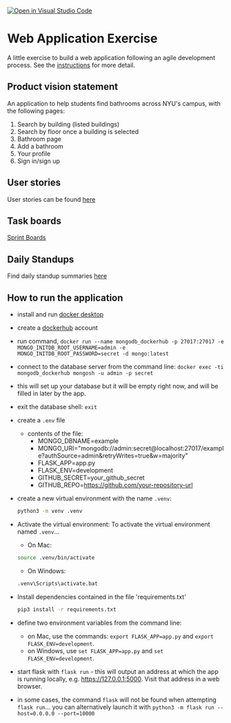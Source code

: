 [![Open in Visual Studio Code](https://classroom.github.com/assets/open-in-vscode-c66648af7eb3fe8bc4f294546bfd86ef473780cde1dea487d3c4ff354943c9ae.svg)](https://classroom.github.com/online_ide?assignment_repo_id=8874483&assignment_repo_type=AssignmentRepo)
# Web Application Exercise

A little exercise to build a web application following an agile development process. See the [instructions](instructions.md) for more detail.

## Product vision statement
An application to help students find bathrooms across NYU's campus, with the following pages:
1. Search by building (listed buildings)
2. Search by floor once a building is selected
3. Bathroom page
4. Add a bathroom
5. Your profile
6. Sign in/sign up

## User stories

User stories can be found [here](https://github.com/software-students-fall2022/web-app-exercise-team-3-1/issues)

## Task boards

[Sprint Boards](https://github.com/software-students-fall2022/web-app-exercise-team-3-1/projects?query=is:open)

## Daily Standups
Find daily standup summaries [here](https://docs.google.com/document/d/1l_AtEtYUgvswqCIDV1XkllwdDflMdx1pdjg-QFJPSUE/edit)

## How to run the application
- install and run [docker desktop](https://www.docker.com/get-started)
- create a [dockerhub](https://hub.docker.com/signup) account
- run command, `docker run --name mongodb_dockerhub -p 27017:27017 -e MONGO_INITDB_ROOT_USERNAME=admin -e MONGO_INITDB_ROOT_PASSWORD=secret -d mongo:latest`
- connect to the database server from the command line: `docker exec -ti mongodb_dockerhub mongosh -u admin -p secret`
- this will set up your database but it will be empty right now, and will be filled in later by the app.
- exit the database shell: `exit`
- create a `.env` file
    - contents of the file:
        - MONGO_DBNAME=example
        - MONGO_URI="mongodb://admin:secret@localhost:27017/example?authSource=admin&retryWrites=true&w=majority"
        - FLASK_APP=app.py
        - FLASK_ENV=development
        - GITHUB_SECRET=your_github_secret
        - GITHUB_REPO=https://github.com/your-repository-url
- create a new virtual environment with the name `.venv`:
    ```bash
    python3 -m venv .venv
    ```
- Activate the virtual environment:
To activate the virtual environment named `.venv`...

    - On Mac:

    ```bash
    source .venv/bin/activate
    ```

    - On Windows:

    ```bash
    .venv\Scripts\activate.bat
    ```
- Install dependencies contained in the file 'requirements.txt'
    ```bash
    pip3 install -r requirements.txt
    ```
- define two environment variables from the command line:
  - on Mac, use the commands: `export FLASK_APP=app.py` and `export FLASK_ENV=development`.
  - on Windows, use `set FLASK_APP=app.py` and `set FLASK_ENV=development`.
- start flask with `flask run` - this will output an address at which the app is running locally, e.g. https://127.0.0.1:5000. Visit that address in a web browser.
- in some cases, the command `flask` will not be found when attempting `flask run`... you can alternatively launch it with `python3 -m flask run --host=0.0.0.0 --port=10000`

